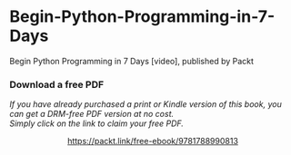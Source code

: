 # Begin-Python-Programming-in-7-Days
Begin Python Programming in 7 Days [video], published by Packt
### Download a free PDF

 <i>If you have already purchased a print or Kindle version of this book, you can get a DRM-free PDF version at no cost.<br>Simply click on the link to claim your free PDF.</i>
<p align="center"> <a href="https://packt.link/free-ebook/9781788990813">https://packt.link/free-ebook/9781788990813 </a> </p>
